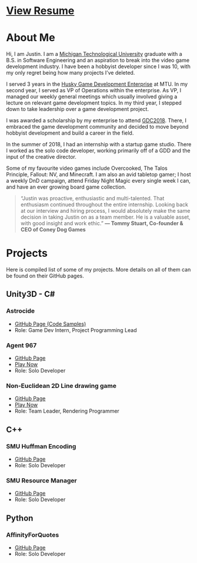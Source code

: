 # [View Resume](https://docs.google.com/document/d/1xmItxu94-5XauQrjJQpY1PTJU1NHHDiE4jw39LWodYo/edit?usp=sharing)
# About Me

Hi, I am Justin. I am a [Michigan Technological University](https://www.mtu.edu/cs/) graduate with a B.S. in Software Engineering and an aspiration to break into the video game development industry. I have been a hobbyist developer since I was 10, with my only regret being how many projects I’ve deleted.

I served 3 years in the [Husky Game Development Enterprise](https://www.huskygames.com/) at MTU. In my second year, I served as VP of Operations within the enterprise. As VP, I managed our weekly general meetings which usually involved giving a lecture on relevant game development topics. In my third year, I stepped down to take leadership over a game development project.

I was awarded a scholarship by my enterprise to attend [GDC2018](https://www.gdconf.com/). There, I embraced the game development community and decided to move beyond hobbyist development and build a career in the field.

In the summer of 2018, I had an internship with a startup game studio. There I worked as the solo code developer, working primarily off of a GDD and the input of the creative director.

Some of my favourite video games include Overcooked, The Talos Principle, Fallout: NV, and Minecraft. I am also an avid tabletop gamer; I host a weekly DnD campaign, attend Friday Night Magic every single week I can, and have an ever growing board game collection.
> “Justin was proactive, enthusiastic and multi-talented. That enthusiasm continued throughout the entire internship. Looking back at our interview and hiring process, I would absolutely make the same decision in taking Justin on as a team member. He is  a valuable asset, with good insight and work ethic.”
   __— Tommy Stuart, Co-founder & CEO of Coney Dog Games__

# Projects

Here is compiled list of some of my projects. More details on all of them can be found on their GitHub pages.

## Unity3D - C#

### Astrocide
- [GitHub Page (Code Samples)](https://github.com/jwcain/Astrocide_CodeSamples)
- Role: Game Dev Intern, Project Programming Lead


### Agent 967
- [GitHub Page](https://github.com/jwcain/Agent967_Project)
- [Play Now](https://jwcain.github.io/Agent967/)
- Role: Solo Developer

### Non-Euclidean 2D Line drawing game
- [GitHub Page](https://github.com/HuskyGameDev/2019s-team4)
- [Play Now](https://jwcain.github.io/noneuclid/)
- Role: Team Leader, Rendering Programmer

## C++

### SMU Huffman Encoding
- [GitHub Page](https://github.com/jwcain/SMU_Huffman)
- Role: Solo Developer

### SMU Resource Manager
- [GitHub Page](https://github.com/jwcain/SMU_ResourceManager)
- Role: Solo Developer

## Python

### AffinityForQuotes
- [GitHub Page](https://github.com/jwcain/AffinityForQuotes)
- Role: Solo Developer

